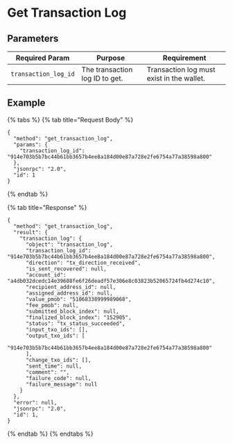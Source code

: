 # Get Transaction Log

## Parameters

| Required Param       | Purpose                        | Requirement                               |
| -------------------- | ------------------------------ | ----------------------------------------- |
| `transaction_log_id` | The transaction log ID to get. | Transaction log must exist in the wallet. |

## Example

{% tabs %}
{% tab title="Request Body" %}
```
{
  "method": "get_transaction_log",
  "params": {
    "transaction_log_id": "914e703b5b7bc44b61bb3657b4ee8a184d00e87a728e2fe6754a77a38598a800"
  },
  "jsonrpc": "2.0",
  "id": 1
}
```
{% endtab %}

{% tab title="Response" %}
```
{
  "method": "get_transaction_log",
  "result": {
    "transaction_log": {
      "object": "transaction_log",
      "transaction_log_id": "914e703b5b7bc44b61bb3657b4ee8a184d00e87a728e2fe6754a77a38598a800",
      "direction": "tx_direction_received",
      "is_sent_recovered": null,
      "account_id": "a4db032dcedc14e39608fe6f26deadf57e306e8c03823b52065724fb4d274c10",
      "recipient_address_id": null,
      "assigned_address_id": null,
      "value_pmob": "51068338999989068",
      "fee_pmob": null,
      "submitted_block_index": null,
      "finalized_block_index": "152905",
      "status": "tx_status_succeeded",
      "input_txo_ids": [],
      "output_txo_ids": [
        "914e703b5b7bc44b61bb3657b4ee8a184d00e87a728e2fe6754a77a38598a800"
      ],
      "change_txo_ids": [],
      "sent_time": null,
      "comment": "",
      "failure_code": null,
      "failure_message": null
    }
  },
  "error": null,
  "jsonrpc": "2.0",
  "id": 1,
}
```
{% endtab %}
{% endtabs %}
